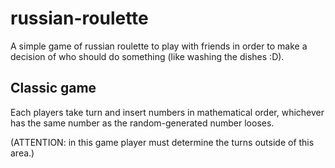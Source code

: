 # russian-roulette

A simple game of russian roulette to play with friends in order to make a decision of who should do something (like washing the dishes :D).

## Classic game

Each players take turn and insert numbers in mathematical order, whichever has the same number as the random-generated number looses.

(ATTENTION: in this game player must determine the turns outside of this area.)


